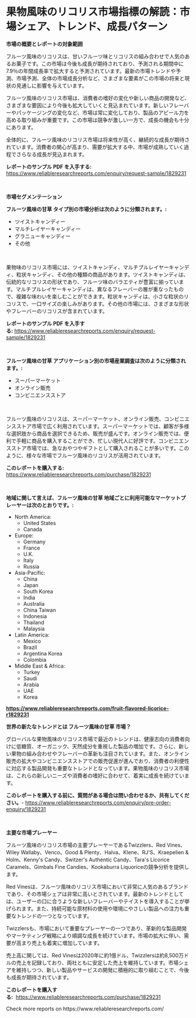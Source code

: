 <p><h1>果物風味のリコリス市場指標の解読：市場シェア、トレンド、成長パターン</h1></p><p><strong>市場の概要とレポートの対象範囲</strong></p>
<p><p>フルーツ風味のリコリスは、甘いフルーツ味とリコリスの組み合わせで人気のあるお菓子です。この市場は今後も成長が期待されており、予測される期間中に7.9％の年間成長率で拡大すると予測されています。最新の市場トレンドや予測、市場予測、全体の市場成長分析など、さまざまな要素がこの市場の将来と現状の見通しに影響を与えています。</p><p>フルーツ風味のリコリス市場は、消費者の嗜好の変化や新しい商品の開発など、さまざまな要因により今後も拡大していくと見込まれています。新しいフレーバーやパッケージングの変化など、市場は常に変化しており、製品のアピール力を高める取り組みが重要です。この市場は競争が激しい一方で、成長の機会も十分にあります。</p><p>全体的に、フルーツ風味のリコリス市場は将来性が高く、継続的な成長が期待されています。消費者の関心が高まり、需要が拡大する中、市場が成熟していく過程でさらなる成長が見込まれます。</p></p>
<p><strong>レポートのサンプル PDF を入手する:</strong> <a href="https://www.reliableresearchreports.com/enquiry/request-sample/1829231">https://www.reliableresearchreports.com/enquiry/request-sample/1829231</a></p>
<p>&nbsp;</p>
<p><strong>市場セグメンテーション</strong></p>
<p><strong>フルーツ風味の甘草 タイプ別の市場分析は次のように分類されます。:</strong></p>
<p><ul><li>ツイストキャンディー</li><li>マルチレイヤーキャンディー</li><li>グラニューキャンディー</li><li>その他</li></ul></p>
<p>&nbsp;</p>
<p><p>果物味のリコリス市場には、ツイストキャンディ、マルチプルレイヤーキャンディ、粒状キャンディ、その他の種類の商品があります。ツイストキャンディは、伝統的なリコリスの形状であり、フルーツ味のバラエティが豊富に揃っています。マルチプルレイヤーキャンディは、異なるフレーバーの層が重なったもので、複雑な味わいを楽しむことができます。粒状キャンディは、小さな粒状のリコリスで、一口サイズの楽しみがあります。その他の市場には、さまざまな形状やフレーバーのリコリスが含まれています。</p></p>
<p><strong>レポートのサンプル PDF を入手する:</strong>&nbsp;<a href="https://www.reliableresearchreports.com/enquiry/request-sample/1829231">https://www.reliableresearchreports.com/enquiry/request-sample/1829231</a></p>
<p>&nbsp;</p>
<p><strong> フルーツ風味の甘草 アプリケーション別の市場産業調査は次のように分類されます。:</strong></p>
<p><ul><li>スーパーマーケット</li><li>オンライン販売</li><li>コンビニエンスストア</li></ul></p>
<p>&nbsp;</p>
<p><p>フルーツ風味のリコリスは、スーパーマーケット、オンライン販売、コンビニエンスストア市場で広く利用されています。スーパーマーケットでは、顧客が多様な選択肢から商品を選択できるため、販売が盛んです。オンライン販売では、便利で手軽に商品を購入することができ、忙しい現代人に好評です。コンビニエンスストア市場では、急なおやつやギフトとして購入されることが多いです。このように、様々な市場でフルーツ風味のリコリスが活用されています。</p></p>
<p><strong>このレポートを購入する:</strong>&nbsp; <a href="https://www.reliableresearchreports.com/purchase/1829231">https://www.reliableresearchreports.com/purchase/1829231</a></p>
<p>&nbsp;</p>
<p><strong>地域に関して言えば、フルーツ風味の甘草 地域ごとに利用可能なマーケットプレーヤーは次のとおりです。:</strong></p>
<p><ul>
    <li>
        North America:
        <ul>
            <li>United States</li>
            <li>Canada</li>
        </ul>
    </li>
    <li>
        Europe:
        <ul>
            <li>Germany</li>
            <li>France</li>
            <li>U.K.</li>
            <li>Italy</li>
            <li>Russia</li>
        </ul>
    </li>
    <li>
        Asia-Pacific:
        <ul>
            <li>China</li>
            <li>Japan</li>
            <li>South Korea</li>
            <li>India</li>
            <li>Australia</li>
            <li>China Taiwan</li>
            <li>Indonesia</li>
            <li>Thailand</li>
            <li>Malaysia</li>
        </ul>
    </li>
    <li>
        Latin America:
        <ul>
            <li>Mexico</li>
            <li>Brazil</li>
            <li>Argentina Korea</li>
            <li>Colombia</li>
        </ul>
    </li>
    <li>
        Middle East & Africa:
        <ul>
            <li>Turkey</li>
            <li>Saudi</li>
            <li>Arabia</li>
            <li>UAE</li>
            <li>Korea</li>
        </ul>
    </li>
    </ul></p>
<p><strong><a href="https://www.reliableresearchreports.com/fruit-flavored-licorice-r1829231">https://www.reliableresearchreports.com/fruit-flavored-licorice-r1829231</a></strong>&nbsp;</p>
<p><strong>世界の新たなトレンドとは フルーツ風味の甘草 市場？</strong></p>
<p><p>グローバルな果物風味のリコリス市場で最近のトレンドは、健康志向の消費者向けに低糖質、オーガニック、天然成分を重視した製品の増加です。さらに、新しい果物の組み合わせやフレーバーの革新も注目されています。また、オンライン販売の拡大やコンビニエンスストアでの販売促進が進んでおり、消費者の利便性に対応する製品開発も重要なトレンドとなっています。果物風味のリコリス市場は、これらの新しいニーズや消費者の嗜好に合わせて、着実に成長を続けています。</p></p>
<p><strong>このレポートを購入する前に、質問がある場合は問い合わせるか、共有してください。</strong>- <a href="https://www.reliableresearchreports.com/enquiry/pre-order-enquiry/1829231">https://www.reliableresearchreports.com/enquiry/pre-order-enquiry/1829231</a></p>
<p>&nbsp;</p>
<p><strong>主要な市場プレーヤー</strong></p>
<p><p>フルーツ風味のリコリス市場の主要プレーヤーであるTwizzlers、Red Vines、Wiley Wallaby、Venco、Good & Plenty、Halva、Klene、RJ'S、Kraepelien & Holm、Kenny's Candy、Switzer's Authentic Candy、Tara's Licorice Caramels、Gimbals Fine Candies、Kookaburra Liquoriceの競争分析を提供します。</p><p>Red Vinesは、フルーツ風味のリコリス市場において非常に人気のあるブランドであり、その市場シェアは非常に高いとされています。最新のトレンドとしては、ユーザーの口に合うような新しいフレーバーやテイストを導入することが挙げられます。また、持続可能な原材料の使用や環境にやさしい製品への注力も重要なトレンドの一つとなっています。</p><p>Twizzlersも、市場において重要なプレーヤーの一つであり、革新的な製品開発やマーケティング戦略により順調な成長を続けています。市場の拡大に伴い、需要が高まり売上も着実に増加しています。</p><p>売上高に関しては、Red Vinesは2020年に約1億ドル、Twizzlersは約8,500万ドルの売上を記録しており、両社ともに安定した売上を維持しています。市場シェアを維持しつつ、新しい製品やサービスの開発に積極的に取り組むことで、今後も成長が期待されています。</p></p>
<p><strong>このレポートを購入する:</strong>&nbsp;&nbsp;<a href="https://www.reliableresearchreports.com/purchase/1829231">https://www.reliableresearchreports.com/purchase/1829231</a></p>
<p>Check more reports on https://www.reliableresearchreports.com/</p>